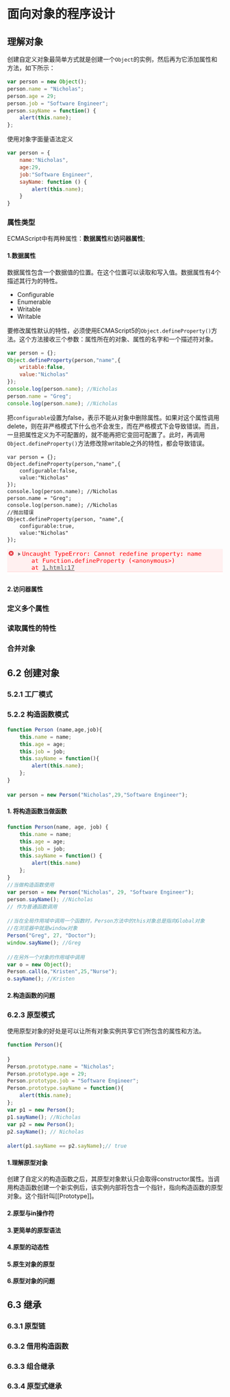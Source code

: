 # 面向对象的程序设计

## 理解对象

创建自定义对象最简单方式就是创建一个`Object`的实例，然后再为它添加属性和方法，如下所示：

```javascript
var person = new Object();
person.name = "Nicholas";
person.age = 29;
person.job = "Software Engineer";
person.sayName = function() {
    alert(this.name);
};
```

使用对象字面量语法定义

```javascript
var person = {
    name:"Nicholas",
    age:29,
    job:"Software Engineer",
    sayName: function () {
        alert(this.name);
    }
}
```

### 属性类型

ECMAScript中有两种属性：**数据属性**和**访问器属性**;

#### 1.数据属性

数据属性包含一个数据值的位置。在这个位置可以读取和写入值。数据属性有4个描述其行为的特性。

* Configurable
* Enumerable
* Writable
* Writable

要修改属性默认的特性，必须使用ECMAScript5的`Object.defineProperty()`方法。这个方法接收三个参数：属性所在的对象、属性的名字和一个描述符对象。

```javascript
var person = {};
Object.defineProperty(person,"name",{
	writable:false,
	value:"Nicholas"
});
console.log(person.name); //Nicholas
person.name = "Greg";
console.log(person.name); //Nicholas
```

把`configurable`设置为false，表示不能从对象中删除属性。如果对这个属性调用delete，则在非严格模式下什么也不会发生，而在严格模式下会导致错误。而且，一旦把属性定义为不可配置的，就不能再把它变回可配置了。此时，再调用`Object.defineProperty()`方法修改除writable之外的特性，都会导致错误。

```text
var person = {};
Object.defineProperty(person,"name",{
	configurable:false,
	value:"Nicholas"
});
console.log(person.name); //Nicholas
person.name = "Greg";
console.log(person.name); //Nicholas
//抛出错误
Object.defineProperty(person, "name",{
	configurable:true,
	value:"Nicholas"
});
```

![](./.gitbook/assets/image.png)

#### 2.访问器属性

### 定义多个属性

### 读取属性的特性

### 合并对象

## 6.2 创建对象

### 5.2.1 工厂模式

### 5.2.2 构造函数模式

```javascript
function Person (name,age,job){
    this.name = name;
    this.age = age;
    this.job = job;
    this.sayName = function(){
        alert(this.name);
    };
}

var person = new Person("Nicholas",29,"Software Engineer");
```

#### 1. 将构造函数当做函数

```javascript
function Person(name, age, job) {
    this.name = name;
    this.age = age;
    this.job = job;
    this.sayName = function() {
        alert(this.name)
    };
}
//当做构造函数使用
var person = new Person("Nicholas", 29, "Software Engineer");
person.sayName(); //Nicholas
// 作为普通函数调用

//当在全局作用域中调用一个函数时，Person方法中的this对象总是指向Global对象
//在浏览器中就是window对象 
Person("Greg", 27, "Doctor");
window.sayName(); //Greg

//在另外一个对象的作用域中调用
var o = new Object();
Person.call(o,"Kristen",25,"Nurse");
o.sayName(); //Kristen
```

#### 2.构造函数的问题

###  6.2.3 原型模式

使用原型对象的好处是可以让所有对象实例共享它们所包含的属性和方法。

```javascript
function Person(){

}
Person.prototype.name = "Nicholas";
Person.prototype.age = 29;
Person.prototype.job = "Software Engineer";
Person.prototype.sayName = function(){
    alert(this.name);
};
var p1 = new Person();
p1.sayName(); //Nicholas
var p2 = new Person();
p2.sayName(); // Nicholas

alert(p1.sayName == p2.sayName);// true
```

#### 1.理解原型对象

创建了自定义的构造函数之后，其原型对象默认只会取得constructor属性。当调用构造函数创建一个新实例后，该实例内部将包含一个指针，指向构造函数的原型对象。这个指针叫\[\[Prototype\]\]。

#### 2.原型与in操作符

#### 3.更简单的原型语法

#### 4.原型的动态性

#### 5.原生对象的原型

#### 6.原型对象的问题

## 6.3 继承

### 6.3.1 原型链

### 6.3.2 借用构造函数

### 6.3.3 组合继承

### 6.3.4 原型式继承

### 

